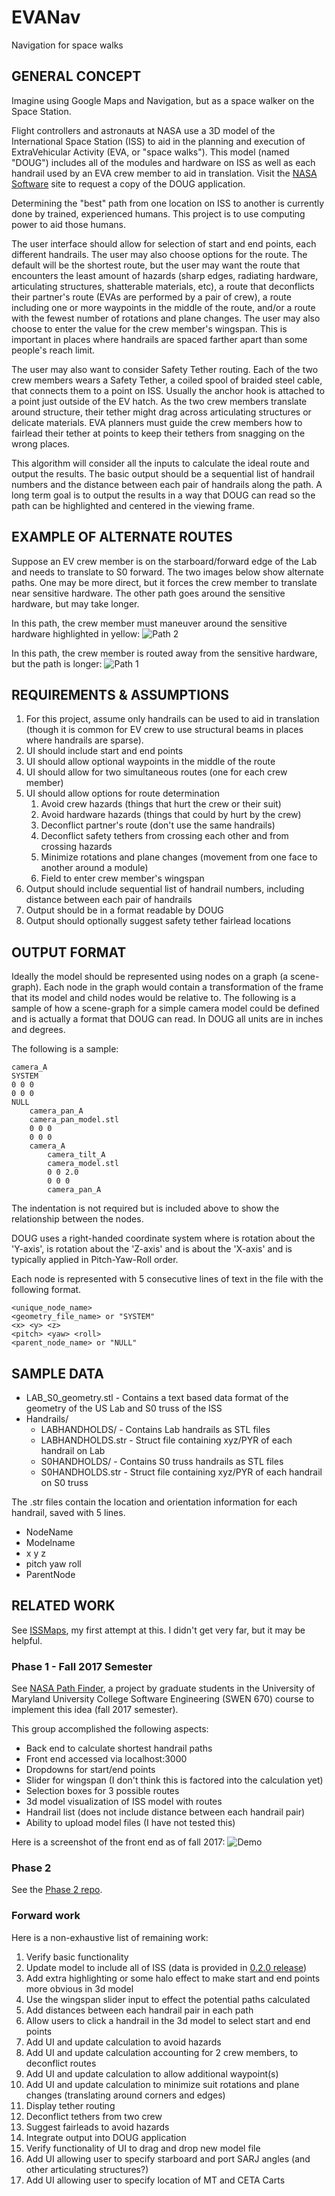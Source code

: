 # EVANav
Navigation for space walks

## GENERAL CONCEPT
Imagine using Google Maps and Navigation, but as a space walker on the Space Station.

Flight controllers and astronauts at NASA use a 3D model of the International Space Station (ISS) to aid in the planning and execution of ExtraVehicular Activity (EVA, or "space walks"). This model (named "DOUG") includes all of the modules and hardware on ISS as well as each handrail used by an EVA crew member to aid in translation. Visit the [NASA Software](https://software.nasa.gov/software/MSC-23586-1) site to request a copy of the DOUG application.

Determining the "best" path from one location on ISS to another is currently done by trained, experienced humans. This project is to use computing power to aid those humans.

The user interface should allow for selection of start and end points, each different handrails. The user may also choose options for the route. The default will be the shortest route, but the user may want the route that encounters the least amount of hazards (sharp edges, radiating hardware, articulating structures, shatterable materials, etc), a route that deconflicts their partner's route (EVAs are performed by a pair of crew), a route including one or more waypoints in the middle of the route, and/or a route with the fewest number of rotations and plane changes. The user may also choose to enter the value for the crew member's wingspan. This is important in places where handrails are spaced farther apart than some people's reach limit. 

The user may also want to consider Safety Tether routing. Each of the two crew members wears a Safety Tether, a coiled spool of braided steel cable, that connects them to a point on ISS. Usually the anchor hook is attached to a point just outside of the EV hatch. As the two crew members translate around structure, their tether might drag across articulating structures or delicate materials. EVA planners must guide the crew members how to fairlead their tether at points to keep their tethers from snagging on the wrong places.

This algorithm will consider all the inputs to calculate the ideal route and output the results. The basic output should be a sequential list of handrail numbers and the distance between each pair of handrails along the path. A long term goal is to output the results in a way that DOUG can read so the path can be highlighted and centered in the viewing frame.

## EXAMPLE OF ALTERNATE ROUTES
Suppose an EV crew member is on the starboard/forward edge of the Lab and needs to translate to S0 forward. The two images below show alternate paths. One may be more direct, but it forces the crew member to translate near sensitive hardware. The other path goes around the sensitive hardware, but may take longer.

In this path, the crew member must maneuver around the sensitive hardware highlighted in yellow:
![Path 2](images/Lab-to-S0-path2.png)

In this path, the crew member is routed away from the sensitive hardware, but the path is longer:
![Path 1](images/Lab-to-S0-path1.png)

## REQUIREMENTS & ASSUMPTIONS
1. For this project, assume only handrails can be used to aid in translation (though it is common for EV crew to use structural beams in places where handrails are sparse).
1. UI should include start and end points
1. UI should allow optional waypoints in the middle of the route
1. UI should allow for two simultaneous routes (one for each crew member)
1. UI should allow options for route determination
   1. Avoid crew hazards (things that hurt the crew or their suit)
   1. Avoid hardware hazards (things that could by hurt by the crew)
   1. Deconflict partner's route (don't use the same handrails)
   1. Deconflict safety tethers from crossing each other and from crossing hazards
   1. Minimize rotations and plane changes (movement from one face to another around a module)
   1. Field to enter crew member's wingspan
1. Output should include sequential list of handrail numbers, including distance between each pair of handrails
1. Output should be in a format readable by DOUG
1. Output should optionally suggest safety tether fairlead locations

## OUTPUT FORMAT
Ideally the model should be represented using nodes on a graph (a scene-graph). Each node in the graph would contain a transformation of the frame that its model and child nodes would be relative to.  The following is a sample of how a scene-graph for a simple camera model could be defined and is actually a format that DOUG can read.  In DOUG all units are in inches and degrees.

The following is a sample:

    camera_A
    SYSTEM
    0 0 0
    0 0 0
    NULL
        camera_pan_A
        camera_pan_model.stl
        0 0 0
        0 0 0
        camera_A
            camera_tilt_A
            camera_model.stl
            0 0 2.0
            0 0 0
            camera_pan_A

The indentation is not required but is included above to show the relationship between the nodes.

DOUG uses a right-handed coordinate system where <pitch> is rotation about the 'Y-axis', <yaw> is rotation about the 'Z-axis' and <roll> is about the 'X-axis' and is typically applied in Pitch-Yaw-Roll order.

Each node is represented with 5 consecutive lines of text in the file with the following format.

    <unique_node_name>
    <geometry_file_name> or "SYSTEM"
    <x> <y> <z>
    <pitch> <yaw> <roll>
    <parent_node_name> or "NULL"

## SAMPLE DATA
* LAB_S0_geometry.stl     - Contains a text based data format of the geometry of the US Lab and S0 truss of the ISS
* Handrails/
  * LABHANDHOLDS/           - Contains Lab handrails as STL files
  * LABHANDHOLDS.str        - Struct file containing xyz/PYR of each handrail on Lab
  * S0HANDHOLDS/            - Contains S0 truss handrails as STL files
  * S0HANDHOLDS.str         - Struct file containing xyz/PYR of each handrail on S0 truss

The .str files contain the location and orientation information for each handrail, saved with 5 lines.

* NodeName
* Modelname
* x y z
* pitch yaw roll
* ParentNode

## RELATED WORK
See [ISSMaps](https://github.com/darenwelsh/ISSMaps), my first attempt at this. I didn't get very far, but it may be helpful.

### Phase 1 - Fall 2017 Semester
See [NASA Path Finder](https://github.com/lovetostrike/nasa-path-finder), a project by graduate students in the University of Maryland University College Software Engineering (SWEN 670) course to implement this idea (fall 2017 semester). 

This group accomplished the following aspects:
* Back end to calculate shortest handrail paths
* Front end accessed via localhost:3000
* Dropdowns for start/end points
* Slider for wingspan (I don't think this is factored into the calculation yet)
* Selection boxes for 3 possible routes
* 3d model visualization of ISS model with routes
* Handrail list (does not include distance between each handrail pair)
* Ability to upload model files (I have not tested this)

Here is a screenshot of the front end as of fall 2017:
![Demo](images/Demo.png)


### Phase 2
See the [Phase 2 repo](https://github.com/xpaddict/nasa-path-finder).

### Forward work
Here is a non-exhaustive list of remaining work:
1. Verify basic functionality
1. Update model to include all of ISS (data is provided in [0.2.0 release](https://github.com/darenwelsh/EVANav/releases/tag/0.2.0))
1. Add extra highlighting or some halo effect to make start and end points more obvious in 3d model
1. Use the wingspan slider input to effect the potential paths calculated
1. Add distances between each handrail pair in each path
1. Allow users to click a handrail in the 3d model to select start and end points
1. Add UI and update calculation to avoid hazards
1. Add UI and update calculation accounting for 2 crew members, to deconflict routes
1. Add UI and update calculation to allow additional waypoint(s)
1. Add UI and update calculation to minimize suit rotations and plane changes (translating around corners and edges)
1. Display tether routing
1. Deconflict tethers from two crew
1. Suggest fairleads to avoid hazards
1. Integrate output into DOUG application 
1. Verify functionality of UI to drag and drop new model file
1. Add UI allowing user to specify starboard and port SARJ angles (and other articulating structures?)
1. Add UI allowing user to specify location of MT and CETA Carts

